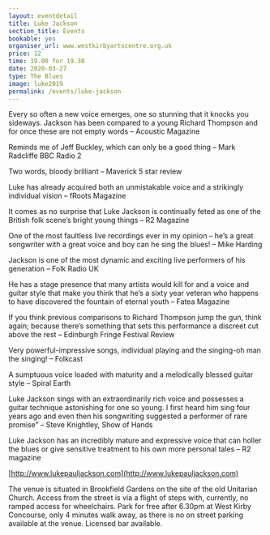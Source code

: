 ```yaml
---
layout: eventdetail
title: Luke Jackson
section_title: Events
bookable: yes
organiser_url: www.westkirbyartscentre.org.uk
price: 12
time: 19.00 for 19.30
date: 2020-03-27
type: The Blues
image: luke2019
permalink: /events/luke-jackson
---
```


Every so often a new voice emerges, one so stunning that it knocks you sideways. Jackson has been compared to a young Richard Thompson and for once these are not empty
words –  Acoustic Magazine

Reminds me of Jeff Buckley, which can only be a good thing – Mark Radcliffe BBC Radio 2

Two words, bloody brilliant – Maverick 5 star review

Luke has already acquired both an unmistakable voice and a strikingly individual vision – fRoots Magazine

It comes as no surprise that Luke Jackson is continually feted as one of the British folk scene’s bright young things – R2 Magazine

One of the most faultless live recordings ever in my opinion – he’s a great songwriter with a great voice and boy can he sing the blues! – Mike Harding

Jackson is one of the most dynamic and exciting live performers of his generation – Folk Radio UK

He has a stage presence that many artists would kill for and a voice and guitar style that make you think that he’s a sixty year veteran who happens to have discovered the fountain
of eternal youth – Fatea Magazine

If you think previous comparisons to Richard Thompson jump the gun, think again; because there’s something that sets this performance a discreet cut above the rest –
Edinburgh Fringe Festival Review

Very powerful-impressive songs, individual playing and the singing-oh man the singing! – Folkcast

A sumptuous voice loaded with maturity and a melodically blessed guitar style – Spiral Earth

Luke Jackson sings with an extraordinarily rich voice and possesses a guitar technique astonishing for one so young. I first heard him sing four years ago and even then his
songwriting suggested a performer of rare promise” – Steve Knightley, Show of Hands

Luke Jackson has an incredibly mature and expressive voice that can holler the blues or give sensitive treatment to his own more personal tales – R2 magazine

[http://www.lukepauljackson.com](http://www.lukepauljackson.com)

The venue is situated in Brookfield Gardens on the site of the old Unitarian Church. Access from the street is via a flight of steps with, currently, no ramped access for wheelchairs.
Park for free after 6.30pm at West Kirby Concourse, only 4 minutes walk away, as there is no on street parking available at the venue. Licensed bar available.
